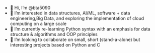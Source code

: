 - 👋 Hi, I’m @bta5090
- 👀 I’m interested in data structures, AI/ML, software + data engineering,Big Data, and exploring the implementation of cloud computing on a large scale
- 🌱 I’m currently re-learning Python syntax with an emphasis for data structure & algorithms and OOP principles
- 💞️ I’m looking to collaborate on small, short (stand-a-alone) but interesting projects based on Python and C 



